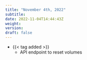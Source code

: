 ```yaml
---
title: "November 4th, 2022"
subtitle:
date: 2022-11-04T14:44:43Z
weight:
version:
draft: false
---
```


- {{< tag added >}}
    - API endpoint to reset volumes
